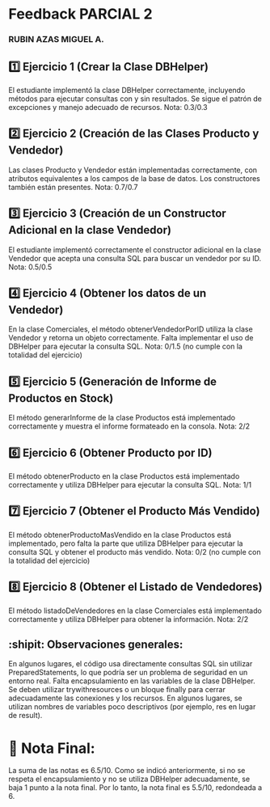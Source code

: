 # Feedback PARCIAL 2

### RUBIN AZAS MIGUEL A.

 ## :one: Ejercicio 1 (Crear la Clase DBHelper)
 El estudiante implementó la clase DBHelper correctamente, incluyendo métodos para ejecutar consultas con y sin resultados.
 Se sigue el patrón de excepciones y manejo adecuado de recursos.
 Nota: 0.3/0.3

 ## :two: Ejercicio 2 (Creación de las Clases Producto y Vendedor)
 Las clases Producto y Vendedor están implementadas correctamente, con atributos equivalentes a los campos de la base de datos.
 Los constructores también están presentes.
 Nota: 0.7/0.7

 ## :three: Ejercicio 3 (Creación de un Constructor Adicional en la clase Vendedor)
 El estudiante implementó correctamente el constructor adicional en la clase Vendedor que acepta una consulta SQL para buscar un vendedor por su ID.
 Nota: 0.5/0.5

 ## :four: Ejercicio 4 (Obtener los datos de un Vendedor)
 En la clase Comerciales, el método obtenerVendedorPorID utiliza la clase Vendedor y retorna un objeto correctamente.
 Falta implementar el uso de DBHelper para ejecutar la consulta SQL.
 Nota: 0/1.5 (no cumple con la totalidad del ejercicio)

 ## :five: Ejercicio 5 (Generación de Informe de Productos en Stock)
 El método generarInforme de la clase Productos está implementado correctamente y muestra el informe formateado en la consola.
 Nota: 2/2

 ## :six: Ejercicio 6 (Obtener Producto por ID)
 El método obtenerProducto en la clase Productos está implementado correctamente y utiliza DBHelper para ejecutar la consulta SQL.
 Nota: 1/1

 ## :seven: Ejercicio 7 (Obtener el Producto Más Vendido)
 El método obtenerProductoMasVendido en la clase Productos está implementado, pero falta la parte que utiliza DBHelper para ejecutar la consulta SQL y obtener el producto más vendido.
 Nota: 0/2 (no cumple con la totalidad del ejercicio)

 ## :eight: Ejercicio 8 (Obtener el Listado de Vendedores)
 El método listadoDeVendedores en la clase Comerciales está implementado correctamente y utiliza DBHelper para obtener la información.
 Nota: 2/2

 ## :shipit: Observaciones generales:
 En algunos lugares, el código usa directamente consultas SQL sin utilizar PreparedStatements, lo que podría ser un problema de seguridad en un entorno real.
 Falta encapsulamiento en las variables de la clase DBHelper.
 Se deben utilizar trywithresources o un bloque finally para cerrar adecuadamente las conexiones y los recursos.
 En algunos lugares, se utilizan nombres de variables poco descriptivos (por ejemplo, res en lugar de result).
  
 # :moyai: Nota Final:
La suma de las notas es 6.5/10. Como se indicó anteriormente, si no se respeta el encapsulamiento y no se utiliza DBHelper adecuadamente, se baja 1 punto a la nota final. Por lo tanto, la nota final es 5.5/10, redondeada a 6.
